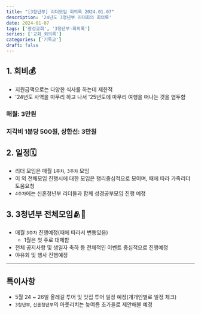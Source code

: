 ```yaml
---
title: "[3청년부] 리더모임 회의록 2024.01.07"
description: '24년도 3청년부 리더회의 회의록'
date: 2024-01-07
tags: ['광성교회', '3청년부-회의록']
series: ['교회_회의록']
categories: ['기독교']
draft: false
---
```

## 1. 회비💰
- 지원금액으로는 다양한 식사를 하는데 제한적
- '24년도 사역을 마무리 하고 나서 '25년도에 마무리 여행을 떠나는 것을 염두함
### 매월: 3만원
### 지각비 1분당 500원, 상한선: 3만원

## 2. 일정🗓️
- 리더 모임은 매월 `1주차`, `3주차` 모임
- 이 외 전체모임 진행시에 대한 모임은 행리중심적으로 모이며, 때에 따라 가족리더 도움요청
- `4주차`에는 신혼청년부 리더들과 함께 성경공부모임 진행 예정

## 3. 3청년부 전체모임🫂👥
- 매월 `3주차` 진행예정(때에 따라서 변동있음)
  - 1월은 첫 주로 대체함
- 전체 공지사항 및 생일자 축하 등 전체적인 이벤트 중심적으로 진행예정
- 야유회 및 행사 진행예정

---
## 특이사항
- 5월 24 ~ 26일 올레길 투어 및 맛집 투어 일정 예정(개개인별로 일정 체크)
- `3청년부`, `신혼청년부`의 아웃리치는 늦여름 초가을로 제안해볼 예정
